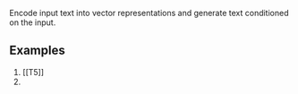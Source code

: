 Encode input text into vector representations and generate text conditioned on the input. 

## Examples
1. [[T5]]
2. 